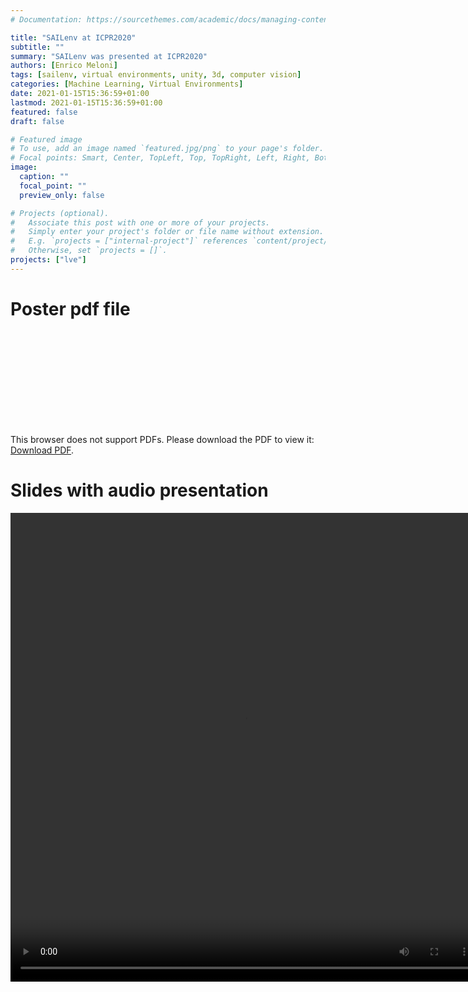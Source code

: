 ```yaml
---
# Documentation: https://sourcethemes.com/academic/docs/managing-content/

title: "SAILenv at ICPR2020"
subtitle: ""
summary: "SAILenv was presented at ICPR2020"
authors: [Enrico Meloni]
tags: [sailenv, virtual environments, unity, 3d, computer vision]
categories: [Machine Learning, Virtual Environments]
date: 2021-01-15T15:36:59+01:00
lastmod: 2021-01-15T15:36:59+01:00
featured: false
draft: false

# Featured image
# To use, add an image named `featured.jpg/png` to your page's folder.
# Focal points: Smart, Center, TopLeft, Top, TopRight, Left, Right, BottomLeft, Bottom, BottomRight.
image:
  caption: ""
  focal_point: ""
  preview_only: false

# Projects (optional).
#   Associate this post with one or more of your projects.
#   Simply enter your project's folder or file name without extension.
#   E.g. `projects = ["internal-project"]` references `content/project/deep-learning/index.md`.
#   Otherwise, set `projects = []`.
projects: ["lve"]
---
```


# Poster pdf file
<object data="poster.pdf" type="application/pdf" width="750px" height="750px">
    <embed src="poster.pdf" type="application/pdf">
        <p>This browser does not support PDFs. Please download the PDF to view it: <a href="poster.pdf">Download PDF</a>.</p>
    </embed>
</object>

# Slides with audio presentation
<video width="750" height="750" controls="controls">
  <source src="presentation.mp4" type="video/mp4" />
<object data="presentation.mp4" width="750" height="750">
Your browser does not support video
</embed>
</object>
</video> 
